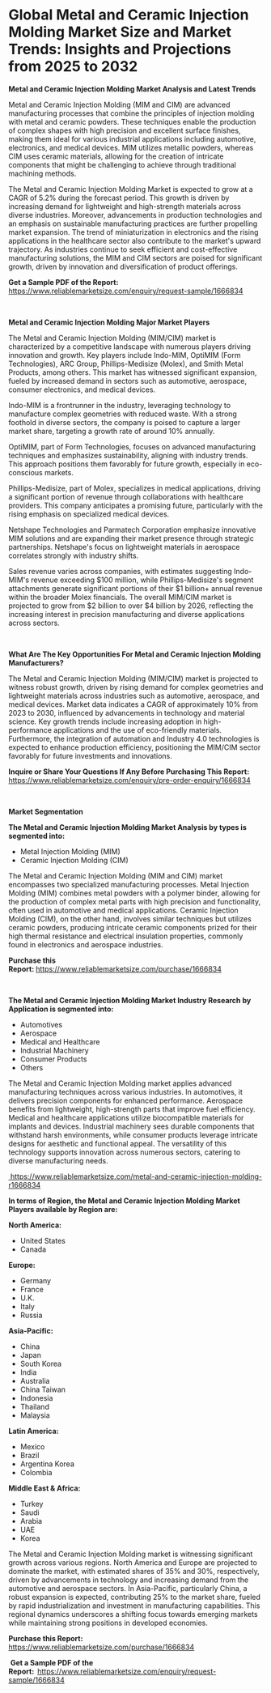 <p><h1>Global Metal and Ceramic Injection Molding Market Size and Market Trends: Insights and Projections from 2025 to 2032</h1></p><p><strong>Metal and Ceramic Injection Molding Market Analysis and Latest Trends</strong></p>
<p><p>Metal and Ceramic Injection Molding (MIM and CIM) are advanced manufacturing processes that combine the principles of injection molding with metal and ceramic powders. These techniques enable the production of complex shapes with high precision and excellent surface finishes, making them ideal for various industrial applications including automotive, electronics, and medical devices. MIM utilizes metallic powders, whereas CIM uses ceramic materials, allowing for the creation of intricate components that might be challenging to achieve through traditional machining methods.</p><p>The Metal and Ceramic Injection Molding Market is expected to grow at a CAGR of 5.2% during the forecast period. This growth is driven by increasing demand for lightweight and high-strength materials across diverse industries. Moreover, advancements in production technologies and an emphasis on sustainable manufacturing practices are further propelling market expansion. The trend of miniaturization in electronics and the rising applications in the healthcare sector also contribute to the market's upward trajectory. As industries continue to seek efficient and cost-effective manufacturing solutions, the MIM and CIM sectors are poised for significant growth, driven by innovation and diversification of product offerings.</p></p>
<p><strong>Get a Sample PDF of the Report:&nbsp;</strong> <a href="https://www.reliablemarketsize.com/enquiry/request-sample/1666834?utm_campaign=2637&utm_medium=2&utm_source=Github&utm_content=ia&utm_term=16042025&utm_id=metal-and-ceramic-injection-molding">https://www.reliablemarketsize.com/enquiry/request-sample/1666834</a></p>
<p>&nbsp;</p>
<p><strong>Metal and Ceramic Injection Molding Major Market Players</strong></p>
<p><p>The Metal and Ceramic Injection Molding (MIM/CIM) market is characterized by a competitive landscape with numerous players driving innovation and growth. Key players include Indo-MIM, OptiMIM (Form Technologies), ARC Group, Phillips-Medisize (Molex), and Smith Metal Products, among others. This market has witnessed significant expansion, fueled by increased demand in sectors such as automotive, aerospace, consumer electronics, and medical devices.</p><p>Indo-MIM is a frontrunner in the industry, leveraging technology to manufacture complex geometries with reduced waste. With a strong foothold in diverse sectors, the company is poised to capture a larger market share, targeting a growth rate of around 10% annually.</p><p>OptiMIM, part of Form Technologies, focuses on advanced manufacturing techniques and emphasizes sustainability, aligning with industry trends. This approach positions them favorably for future growth, especially in eco-conscious markets.</p><p>Phillips-Medisize, part of Molex, specializes in medical applications, driving a significant portion of revenue through collaborations with healthcare providers. This company anticipates a promising future, particularly with the rising emphasis on specialized medical devices.</p><p>Netshape Technologies and Parmatech Corporation emphasize innovative MIM solutions and are expanding their market presence through strategic partnerships. Netshape's focus on lightweight materials in aerospace correlates strongly with industry shifts.</p><p>Sales revenue varies across companies, with estimates suggesting Indo-MIM's revenue exceeding $100 million, while Phillips-Medisize's segment attachments generate significant portions of their $1 billion+ annual revenue within the broader Molex financials. The overall MIM/CIM market is projected to grow from $2 billion to over $4 billion by 2026, reflecting the increasing interest in precision manufacturing and diverse applications across sectors.</p></p>
<p>&nbsp;</p>
<p><strong>What Are The Key Opportunities For Metal and Ceramic Injection Molding Manufacturers?</strong></p>
<p><p>The Metal and Ceramic Injection Molding (MIM/CIM) market is projected to witness robust growth, driven by rising demand for complex geometries and lightweight materials across industries such as automotive, aerospace, and medical devices. Market data indicates a CAGR of approximately 10% from 2023 to 2030, influenced by advancements in technology and material science. Key growth trends include increasing adoption in high-performance applications and the use of eco-friendly materials. Furthermore, the integration of automation and Industry 4.0 technologies is expected to enhance production efficiency, positioning the MIM/CIM sector favorably for future investments and innovations.</p></p>
<p><strong>Inquire or Share Your Questions If Any Before Purchasing This Report:</strong> <a href="https://www.reliablemarketsize.com/enquiry/pre-order-enquiry/1666834?utm_campaign=2637&utm_medium=2&utm_source=Github&utm_content=ia&utm_term=16042025&utm_id=metal-and-ceramic-injection-molding">https://www.reliablemarketsize.com/enquiry/pre-order-enquiry/1666834</a></p>
<p>&nbsp;</p>
<p><strong>Market Segmentation</strong></p>
<p><strong>The Metal and Ceramic Injection Molding Market Analysis by types is segmented into:</strong></p>
<p><ul><li>Metal Injection Molding (MIM)</li><li>Ceramic Injection Molding (CIM)</li></ul></p>
<p><p>The Metal and Ceramic Injection Molding (MIM and CIM) market encompasses two specialized manufacturing processes. Metal Injection Molding (MIM) combines metal powders with a polymer binder, allowing for the production of complex metal parts with high precision and functionality, often used in automotive and medical applications. Ceramic Injection Molding (CIM), on the other hand, involves similar techniques but utilizes ceramic powders, producing intricate ceramic components prized for their high thermal resistance and electrical insulation properties, commonly found in electronics and aerospace industries.</p></p>
<p><strong>Purchase this Report:&nbsp;</strong><a href="https://www.reliablemarketsize.com/purchase/1666834?utm_campaign=2637&utm_medium=2&utm_source=Github&utm_content=ia&utm_term=16042025&utm_id=metal-and-ceramic-injection-molding">https://www.reliablemarketsize.com/purchase/1666834</a></p>
<p>&nbsp;</p>
<p><strong>The Metal and Ceramic Injection Molding Market Industry Research by Application is segmented into:</strong></p>
<p><ul><li>Automotives</li><li>Aerospace</li><li>Medical and Healthcare</li><li>Industrial Machinery</li><li>Consumer Products</li><li>Others</li></ul></p>
<p><p>The Metal and Ceramic Injection Molding market applies advanced manufacturing techniques across various industries. In automotives, it delivers precision components for enhanced performance. Aerospace benefits from lightweight, high-strength parts that improve fuel efficiency. Medical and healthcare applications utilize biocompatible materials for implants and devices. Industrial machinery sees durable components that withstand harsh environments, while consumer products leverage intricate designs for aesthetic and functional appeal. The versatility of this technology supports innovation across numerous sectors, catering to diverse manufacturing needs.</p></p>
<p><a href="https://www.reliablemarketsize.com/metal-and-ceramic-injection-molding-r1666834?utm_campaign=2637&utm_medium=2&utm_source=Github&utm_content=ia&utm_term=16042025&utm_id=metal-and-ceramic-injection-molding">&nbsp;https://www.reliablemarketsize.com/metal-and-ceramic-injection-molding-r1666834</a></p>
<p><strong>In terms of Region, the Metal and Ceramic Injection Molding Market Players available by Region are:</strong></p>
<p>
    <p> <strong> North America: </strong>
        <ul>
            <li>United States</li>
            <li>Canada</li>
        </ul>
        </p> 
    <p> <strong> Europe: </strong>
        <ul>
            <li>Germany</li>
            <li>France</li>
            <li>U.K.</li>
            <li>Italy</li>
            <li>Russia</li>
        </ul>
        </p> 
    <p> <strong> Asia-Pacific: </strong>
        <ul>
            <li>China</li>
            <li>Japan</li>
            <li>South Korea</li>
            <li>India</li>
            <li>Australia</li>
            <li>China Taiwan</li>
            <li>Indonesia</li>
            <li>Thailand</li>
            <li>Malaysia</li>
        </ul>
        </p> 
    <p> <strong> Latin America: </strong>
        <ul>
            <li>Mexico</li>
            <li>Brazil</li>
            <li>Argentina Korea</li>
            <li>Colombia</li>
        </ul>
        </p> 
    <p> <strong> Middle East & Africa: </strong>
        <ul>
            <li>Turkey</li>
            <li>Saudi</li>
            <li>Arabia</li>
            <li>UAE</li>
            <li>Korea</li>
        </ul>
    </p>
    </p>
<p><p>The Metal and Ceramic Injection Molding market is witnessing significant growth across various regions. North America and Europe are projected to dominate the market, with estimated shares of 35% and 30%, respectively, driven by advancements in technology and increasing demand from the automotive and aerospace sectors. In Asia-Pacific, particularly China, a robust expansion is expected, contributing 25% to the market share, fueled by rapid industrialization and investment in manufacturing capabilities. This regional dynamics underscores a shifting focus towards emerging markets while maintaining strong positions in developed economies.</p></p>
<p><strong>Purchase this Report: </strong><a href="https://www.reliablemarketsize.com/purchase/1666834?utm_campaign=2637&utm_medium=2&utm_source=Github&utm_content=ia&utm_term=16042025&utm_id=metal-and-ceramic-injection-molding">https://www.reliablemarketsize.com/purchase/1666834</a></p>
<p>&nbsp;<strong>Get a Sample PDF of the Report:&nbsp;&nbsp;</strong><a href="https://www.reliablemarketsize.com/enquiry/request-sample/1666834?utm_campaign=2637&utm_medium=2&utm_source=Github&utm_content=ia&utm_term=16042025&utm_id=metal-and-ceramic-injection-molding">https://www.reliablemarketsize.com/enquiry/request-sample/1666834</a></p>
<p><strong></strong></p>
<p><p></p><p></p><p></p></p>